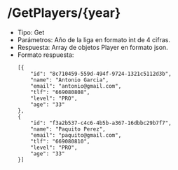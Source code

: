 
# /GetPlayers/{year}

* Tipo: Get
* Parámetros: Año de la liga en formato int de 4 cifras.
* Respuesta: Array de objetos Player en formato json. 
* Formato respuesta:
    ~~~
    [{
        "id": "8c710459-559d-494f-9724-1321c5112d3b",
        "name": "Antonio Garcia",
        "email": "antonio@gmail.com",
        "tlf": "669080808",
        "level": "PRO",
        "age": "33"
    },
    {
        "id": "f3a2b537-c4c6-4b5b-a367-16dbbc29b7f7",
        "name": "Paquito Perez",
        "email": "paquito@gmail.com",
        "tlf": "669080810",
        "level": "PRO",
        "age": "33"
    }]
    ~~~